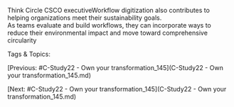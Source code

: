  Think Circle CSCO executiveWorkflow digitization also contributes to helping 
organizations meet their sustainability goals.  
As teams evaluate and build workflows, they can 
incorporate ways to reduce their environmental 
impact and move toward comprehensive circularity 

   Tags & Topics:
   

[Previous: #C-Study22 - Own your transformation_145](C-Study22 - Own your transformation_145.md)

[Next: #C-Study22 - Own your transformation_145](C-Study22 - Own your transformation_145.md)